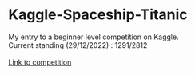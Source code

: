 # Kaggle-Spaceship-Titanic
My entry to a beginner level competition on Kaggle. <br />
Current standing (29/12/2022) : 1291/2812 <br />
<br />
[Link to competition](https://www.kaggle.com/competitions/spaceship-titanic/overview)
